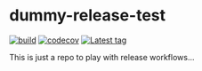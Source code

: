 # dummy-release-test

[![build](https://github.com/rockstaedt/dummy-release-test/actions/workflows/CI.yml/badge.svg)](https://github.com/rockstaedt/dummy-release-test/actions/workflows/CI.yml)
[![codecov](https://codecov.io/gh/rockstaedt/dummy-release-test/branch/main/graph/badge.svg?token=VW245SMVP5)](https://codecov.io/gh/rockstaedt/dummy-release-test)
[![Latest tag](https://img.shields.io/github/v/tag/rockstaedt/dummy-release-test)](https://github.com/rockstaedt/dummy-release-test/releases)


This is just a repo to play with release workflows...